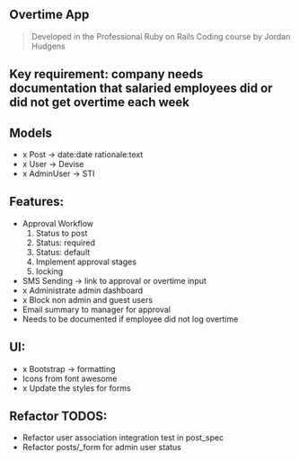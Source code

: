 ## Overtime App
> Developed in the Professional Ruby on Rails Coding course by Jordan Hudgens

## Key requirement: company needs documentation that salaried employees did or did not get overtime each week

## Models
- x Post -> date:date rationale:text
- x User -> Devise
- x AdminUser -> STI

## Features:
- Approval Workflow
    1. Status to post
    2. Status: required
    3. Status: default
    4. Implement approval stages
    5. locking
- SMS Sending -> link to approval or overtime input
- x Administrate admin dashboard
- x Block non admin and guest users
- Email summary to manager for approval
- Needs to be documented if employee did not log overtime

## UI:
- x Bootstrap -> formatting
- Icons from font awesome
- x Update the styles for forms

## Refactor TODOS:
- Refactor user association integration test in post_spec
- Refactor posts/_form for admin user status